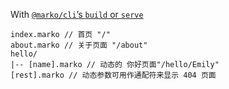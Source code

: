 With [`@marko/cli`’s `build` or `serve`](https://github.com/marko-js/cli/tree/main/packages/serve)

```
index.marko // 首页 "/"
about.marko // 关于页面 "/about"
hello/
|-- [name].marko // 动态的 你好页面"/hello/Emily"
[rest].marko // 动态参数可用作通配符来显示 404 页面
```
